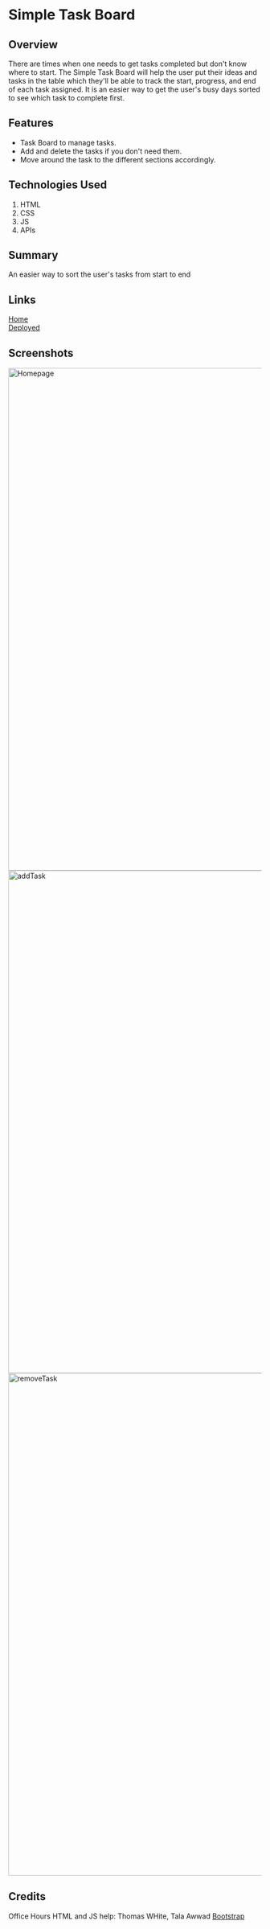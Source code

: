# Simple Task Board

## Overview
There are times when one needs to get tasks completed but don't know where to start.
The Simple Task Board will help the user put their ideas and tasks in the table which
they'll be able to track the start, progress, and end of each task assigned.
It is an easier way to get the user's busy days sorted to see which task to complete first.

## Features
* Task Board to manage tasks.
* Add and delete the tasks if you don't need them.
* Move around the task to the different sections accordingly.
## Technologies Used
1. HTML
2. CSS
3. JS
4. APIs

## Summary
An easier way to sort the user's tasks from start to end

## Links
[Home](https://github.com/san1718/mc05_Third-PartyAPIs)
<br />
[Deployed](https://san1718.github.io/mc05_Third-PartyAPIs/)

## Screenshots
<img width="1000" alt="Homepage" src="">
<img width="1000" alt="addTask" src="">
<img width="1000" alt="removeTask" src="">

## Credits
Office Hours
HTML and JS help: Thomas WHite, Tala Awwad
[Bootstrap](https://getbootstrap.com/)
